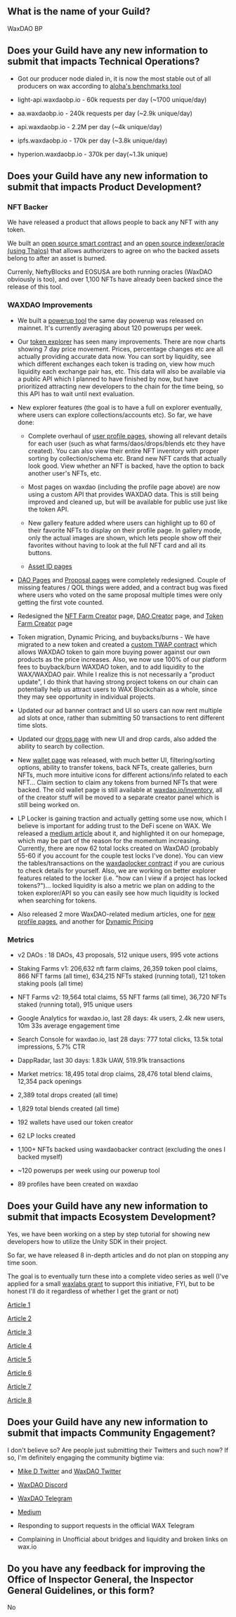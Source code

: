## What is the name of your Guild?

WaxDAO BP

## Does your Guild have any new information to submit that impacts Technical Operations?

- Got our producer node dialed in, it is now the most stable out of all producers on wax according to [aloha's benchmarks tool](https://www.alohaeos.com/tools/benchmarks#networkId=11&timeframeId=8&outliers=0)

- light-api.waxdaobp.io - 60k requests per day (~1700 unique/day)
- aa.waxdaobp.io - 240k requests per day (~2.9k unique/day)
- api.waxdaobp.io - 2.2M per day (~4k unique/day)
- ipfs.waxdaobp.io - 170k per day (~3.8k unique/day)
- hyperion.waxdaobp.io - 370k per day(~1.3k unique)

## Does your Guild have any new information to submit that impacts Product Development?

### NFT Backer

We have released a product that allows people to back any NFT with any token. 

We built an [open source smart contract](https://github.com/mdcryptonfts/backed_nfts_v2) and an [open source indexer/oracle (using Thalos)](https://github.com/mdcryptonfts/nftbacker-indexer) that allows authorizers to agree on who the backed assets belong to after an asset is burned.

Currenly, NeftyBlocks and EOSUSA are both running oracles (WaxDAO obviously is too), and over 1,100 NFTs have already been backed since the release of this tool.

### WAXDAO Improvements

- We built a [powerup tool](https://waxdao.io/powerup) the same day powerup was released on mainnet. It's currently averaging about 120 powerups per week.

- Our [token explorer](https://waxdao.io/tokens) has seen many improvements. There are now charts showing 7 day price movement. Prices, percentage changes etc are all actually providing accurate data now. You can sort by liquidity, see which different exchanges each token is trading on, view how much liquidity each exchange pair has, etc. This data will also be available via a public API which I planned to have finished by now, but have prioritized attracting new developers to the chain for the time being, so this API has to wait until next evaluation.

- New explorer features (the goal is to have a full on explorer eventually, where users can explore collections/accounts etc). So far, we have done: 

 	- Complete overhaul of [user profile pages](https://waxdao.io/u/j2hr4.wam), showing all relevant details for each user (such as what farms/daos/drops/blends etc they have created). You can also view their entire NFT inventory with proper sorting by collection/schema etc. Brand new NFT cards that actually look good. View whether an NFT is backed, have the option to back another user's NFTs, etc.

	- Most pages on waxdao (including the profile page above) are now using a custom API that provides WAXDAO data. This is still being improved and cleaned up, but will be available for public use just like the token API.

	- New gallery feature added where users can highlight up to 60 of their favorite NFTs to display on their profile page. In gallery mode, only the actual images are shown, which lets people show off their favorites without having to look at the full NFT card and all its buttons.

	- [Asset ID pages](https://waxdao.io/asset/1099919458451)

- [DAO Pages](https://waxdao.io/v2/daos/waxhispano) and [Proposal pages](https://waxdao.io/v2/waxhispano/proposals/43) were completely redesigned. Couple of missing features / QOL things were added, and a contract bug was fixed where users who voted on the same proposal multiple times were only getting the first vote counted.

- Redesigned the [NFT Farm Creator](https://waxdao.io/create-farm) page, [DAO Creator](https://waxdao.io/v2/create-dao) page, and [Token Farm Creator](https://waxdao.io/create-pool) page

- Token migration, Dynamic Pricing, and buybacks/burns - We have migrated to a new token and created a [custom TWAP contract](https://waxblock.io/account/twap.waxdao) which allows WAXDAO token to gain more buying power against our own products as the price increases. Also, we now use 100% of our platform fees to buyback/burn WAXDAO token, and to add liquidity to the WAX/WAXDAO pair. While I realize this is not necessarily a "product update", I do think that having strong project tokens on our chain can potentially help us attract users to WAX Blockchain as a whole, since they may see opportunity in individual projects.

- Updated our ad banner contract and UI so users can now rent multiple ad slots at once, rather than submitting 50 transactions to rent different time slots.

- Updated our [drops page](https://waxdao.io/drops) with new UI and drop cards, also added the ability to search by collection.

- New [wallet page](https://waxdao.io/wallet) was released, with much better UI, filtering/sorting options, ability to transfer tokens, back NFTs, create galleries, burn NFTs, much more intuitive icons for different actions/info related to each NFT... Claim section to claim any tokens from burned NFTs that were backed. The old wallet page is still available at [waxdao.io/inventory](https://waxdao.io/inventory), all of the creator stuff will be moved to a separate creator panel which is still being worked on.

- LP Locker is gaining traction and actually getting some use now, which I believe is important for adding trust to the DeFi scene on WAX. We released a [medium article](https://blog.waxdao.io/waxdao-releases-liquidity-locker-for-the-wax-blockchain-32cecbd7c411) about it, and highlighted it on our homepage, which may be part of the reason for the momentum increasing. Currently, there are now 62 total locks created on WaxDAO (probably 55-60 if you account for the couple test locks I've done). You can view the tables/transactions on the [waxdaolocker contract](https://waxblock.io/account/waxdaolocker) if you are curious to check details for yourself. Also, we are working on better explorer features related to the locker (i.e. "how can I view if a project has locked tokens?")... locked liquidity is also a metric we plan on adding to the token explorer/API so you can easily see how much liquidity is locked when searching for tokens.

- Also released 2 more WaxDAO-related medium articles, one for [new profile pages](https://blog.waxdao.io/new-profile-page-on-waxdao-6b1c8ddf80df), and another for [Dynamic Pricing](https://blog.waxdao.io/waxdao-launches-dynamic-pricing-6e883c544273)

### Metrics

- v2 DAOs : 18 DAOs, 43 proposals, 512 unique users, 995 vote actions

- Staking Farms v1: 206,632 nft farm claims, 26,359 token pool claims, 866 NFT farms (all time), 634,215 NFTs staked (running total), 121 token staking pools (all time)

- NFT Farms v2: 19,564 total claims, 55 NFT farms (all time), 36,720 NFTs staked (running total), 915 unique users

- Google Analytics for waxdao.io, last 28 days: 4k users, 2.4k new users, 10m 33s average engagement time

- Search Console for waxdao.io, last 28 days: 777 total clicks, 13.5k total impressions, 5.7% CTR

- DappRadar, last 30 days: 1.83k UAW, 519.91k transactions

- Market metrics: 18,495 total drop claims, 28,476 total blend claims, 12,354 pack openings

- 2,389 total drops created (all time)

- 1,829 total blends created (all time)

- 192 wallets have used our token creator

- 62 LP locks created

- 1,100+ NFTs backed using waxdaobacker contract (excluding the ones I backed myself)

- ~120 powerups per week using our powerup tool

- 89 profiles have been created on waxdao

## Does your Guild have any new information to submit that impacts Ecosystem Development?

Yes, we have been working on a step by step tutorial for showing new developers how to utilize the Unity SDK in their project.

So far, we have released 8 in-depth articles and do not plan on stopping any time soon.

The goal is to eventually turn these into a complete video series as well (I've applied for a small [waxlabs grant](https://labs.wax.io/proposals/190) to support this initiative, FYI, but to be honest I'll do it regardless of whether I get the grant or not)

[Article 1](https://blog.waxdao.io/create-a-video-game-on-wax-blockchain-using-unity-sdk-your-ultimate-starter-guide-part-1-6139085198ca)

[Article 2](https://blog.waxdao.io/create-games-on-wax-using-unity-part-2-letting-users-choose-their-api-2ba6cf57a4d7)

[Article 3](https://blog.waxdao.io/create-games-on-wax-using-unity-part-3-checking-if-a-user-holds-an-nft-a1059d5d3754)

[Article 4](https://blog.waxdao.io/create-games-on-wax-using-unity-part-4-checking-if-a-user-holds-an-nft-8893a05e6afc)

[Article 5](https://blog.waxdao.io/create-games-on-wax-using-unity-part-5-physics-c161164635f4)

[Article 6](https://blog.waxdao.io/create-games-on-wax-using-unity-part-6-adding-the-ball-to-our-breakout-game-44779d592ef7)

[Article 7](https://blog.waxdao.io/create-games-on-wax-using-unity-part-7-displaying-the-users-score-c609d17ddbc6)

[Article 8](https://blog.waxdao.io/create-games-on-wax-using-unity-part-8-revealing-an-image-as-the-score-goes-up-bdb33122c81f)

## Does your Guild have any new information to submit that impacts Community Engagement?

I don't believe so? Are people just submitting their Twitters and such now? If so, I'm definitely engaging the community bigtime via:

- [Mike D Twitter](https://twitter.com/MikeD_Crypto) and [WaxDAO Twitter](https://twitter.com/waxdao_io)

- [WaxDAO Discord](https://discord.com/invite/xdvn5dkqvP)

- [WaxDAO Telegram](https://t.me/hoodpunks)

- [Medium](https://medium.waxdao.io/)

- Responding to support requests in the official WAX Telegram

- Complaining in Unofficial about bridges and liquidity and broken links on wax.io

## Do you have any feedback for improving the Office of Inspector General, the Inspector General Guidelines, or this form?

No
